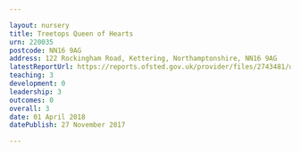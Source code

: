 ```yaml
---

layout: nursery
title: Treetops Queen of Hearts
urn: 220035
postcode: NN16 9AG
address: 122 Rockingham Road, Kettering, Northamptonshire, NN16 9AG
latestReportUrl: https://reports.ofsted.gov.uk/provider/files/2743481/urn/220035.pdf
teaching: 3
development: 0
leadership: 3
outcomes: 0
overall: 3
date: 01 April 2018 
datePublish: 27 November 2017

---
```

